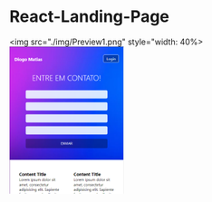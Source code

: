 # React-Landing-Page

<img src="./img/Preview1.png" style="width: 40%> 
<img src="./img/Preview2.PNG" style="width: 40%"> 

